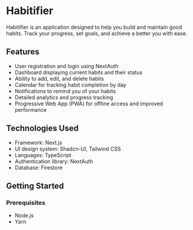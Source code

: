 # Habitifier

Habitifier is an application designed to help you build and maintain good habits.
Track your progress, set goals, and achieve a better you with ease.

## Features

- User registration and login using NextAuth
- Dashboard displaying current habits and their status
- Ability to add, edit, and delete habits
- Calendar for tracking habit completion by day
- Notifications to remind you of your habits
- Detailed analytics and progress tracking
- Progressive Web App (PWA) for offline access and improved performance

## Technologies Used

- Framework: Next.js
- UI design system: Shadcn-UI, Tailwind CSS
- Languages: TypeScript
- Authentication library: NextAuth
- Database: Firestore

## Getting Started

### Prerequisites

- Node.js
- Yarn
